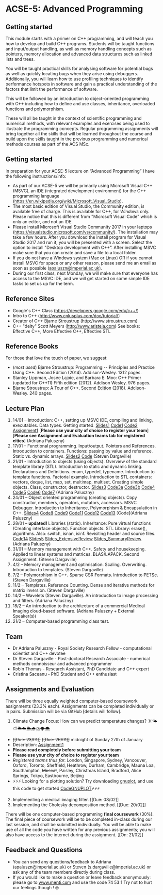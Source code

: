 # ACSE-5: Advanced Programming

## Getting started 
This module starts with a primer on C++ programming, and will teach you how to develop and build C++ programs. Students will be taught functions and input/output handling, as well as memory handling concepts such as pointers, memory allocation and advanced data structures such as linked lists and trees.

You will be taught practical skills for analysing software for potential bugs as well as quickly locating bugs when they arise using debuggers. Additionally, you will learn how to use profiling techniques to identify performance hotspots in software and gain a practical understanding of the factors that limit the performance of software.

This will be followed by an introduction to object-oriented programming with C++ including how to define and use classes, inheritance, overloaded functions and polymorphism.

These will all be taught in the context of scientific programming and numerical methods, with relevant examples and exercises being used to illustrate the programming concepts. Regular programming assignments will bring together all the skills that will be learned throughout the course and build upon the skills taught in the previous programming and numerical methods courses as part of the ACS MSc. 

## Getting started

In preparation for your ACSE-5 lecture on “Advanced Programming” I have the following instructions/info:
- As part of our ACSE-5 we will be primarily using Microsoft Visual C++ (MSVC), an IDE (integrated development environment) for the C++ programming language (https://en.wikipedia.org/wiki/Microsoft_Visual_Studio). 
- The most basic edition of Visual Studio, the Community edition, is available free of charge. This is available for C++, for *Windows* only. Please notice that this is different from "Microsoft Visual Code" which is only an editor, and not an IDE.
- Please install Microsoft Visual Studio Community 2017 in your laptops (https://visualstudio.microsoft.com/vs/community/). The installation may take a few hours. After you download the install program for Visual Studio 2017 and run it, you will be presented with a screen. Select the option to install "Desktop development with C++”. After installing MSVC make sure that you can create and save a file to a local folder.
- If you do not have a Windows system (Mac or Linux) OR if you cannot install MSVC for space or any other reason, please send me an email as soon as possible (apaluszn@imperial.ac.uk).
- During our first class, next Monday, we will make sure that everyone has access to the MSVC IDE, and we will get started on some simple IDE tasks to set us up for the term. 

## Reference Sites

- Google's C++ Class (https://developers.google.com/edu/c++/)
- Intro to C++ (http://www.cplusplus.com/doc/tutorial/)
- Creator of C++ Bjarne Stroustrup (http://www.stroustrup.com)
- C++ "deity" Scott Meyers (http://www.aristeia.com) See books: Effective C++, More Effective C++, Effective STL

## Reference Books

For those that love the touch of paper, we suggest:
- (*most used*) Bjarne Stroustrup: Programming -- Principles and Practice Using C++. Second Edition (2014). Addison-Wesley. 1312 pages. 
- Stanley Lippman, Josée Lajoie, and Barbara E. Moo: C++ Primer (updated for C++11) Fifth edition (2012). Addison Wesley. 976 pages.
- Bjarne Stroustrup: A Tour of C++. Second Edition (2018). Addison-Wesley. 240 pages. 

## Lecture Plan 

1. 14/01 – Introduction: C++, setting up MSVC IDE, compiling and linking, executables. Data types. Getting started. [Slides1](Lecture1.pdf) [Code1](1main_hello_world.cpp) [Code2](2main_prime.cpp) [Assignment1](ACSE5-Assignment1.pdf) [**Please use your city of choice to register your team**] [**Please see Assignment and Evaluation teams tab for registered cities**] (Adriana Paluszny)
2. 17/01 – Functional programming. Input/output. Pointers and References. Introduction to containers. Functions: passing by value and reference. Static vs. dynamic arrays. [Slides2](Lecture%202.pdf) [Code](Lecture%202_code.zip) (Steven Dargaville) 
3. 21/01 - Introduction to objects (using objects). Overview of the standard template library (STL). Introduction to static and dynamic linking. Declarations and Definitions. enum, typedef, typename. Introduction to template functions. Factorial example. Introduction to STL containers: vectors, deque, list, map, set, multimap, multiset. Creating simple objects. Class, constructor, destructor. [Slides3](Lecture3.pdf) [Code3a](3main_const.cpp) [Code3b](3log1.cpp) [Code4](4main_template.cpp) [Code5](5main_stl_class_start.cpp) [Code6](6main_stl_containers.cpp) [Code7](7factorial.cpp) (Adriana Paluszny)
4. 24/01 – Object oriented programming (creating objects). Copy constructor, members, operators, mutators, accessors. MSVC Debugger. Introduction to Inheritance, Polymorphism & Encapsulation in C++. [Slides4](Lecture4.pdf) [Code8](10debug.cpp) [Code9](10gnuplot.cpp) [Code11](11operators.cpp) [Code12](12class_copy_etal.cpp) [Code13](main_mandelbrot.cpp) [Code](Adriana Paluszny)  
5. 28/01 – **updated!** Libraries (static). Inheritance: Pure virtual functions (Creating interface objects). Function objects. STL Library: erase(), algorithms. Also: switch, isnan, isinf. Revisiting header and source files. [Code14](lecture5_code%202.zip) [Slides5](Lecture5.pdf) [Slides_ExtensiveReview](Lecture5-ExtensiveReview.pdf) [Slides_SummaryReview](Lecture5-SummaryReview.pdf) (Adriana Paluszny)
6. 31/01 – Memory management with C++. Safety and housekeeping. Applied to linear systems and matrices. BLAS/LAPACK. Second Assignment. (Steven Dargaville)
7. 4/2 – Memory management and optimisation. Scaling. Overwriting. Introduction to templates. (Steven Dargaville)
8. 7/2 – Polymorphism in C++. Sparse CSR Formats. Introduction to PETSc. (Steven Dargaville)
9. 11/2 – Templates. Reference Counting. Dense and iterative methods for matrix inversion. (Steven Dargaville)
10. 14/2 – Wavelets (Steven Dargaville). An introduction to image processing and filters. (Adriana Paluszny)
11. 18/2 – An introduction to the architecture of a commercial Medical Imaging cloud-based software. (Adriana Paluszny + External Speaker(s))
12. 21/2 – Computer-based programming class test.

## Team

- Dr Adriana Paluszny - Royal Society Research Fellow - computational scientist and C++ devotee 
- Dr Steven Dargaville - Post-doctoral Research Associate - numerical methods connoisseur and advanced programmer
- Robin Thomas - Research Assistant, PhD Candidate and C++ expert
- Cristina Saceanu - PhD Student and C++ enthusiast

## Assignments and Evaluation

There will be three equally weighted computer-based coursework assignments (23.3% each). Assignments can be completed individually or in pairs. Submission will be via GitHub [details will follow].
1. Climate Change Focus: How can we predict temperature changes? ☀️🌤⛅️🌥☁️🌦🌧⛈🌩🌨
- ~~[[Due: 23/01]]~~ ~~[[Due: 26/01]]~~ midnight of Sunday 27th of January 
- Description: [Assignment1](ACSE5-Assignment1.pdf) 
- **Please read completely before submitting your team**
- **Please use your city of choice to register your team** 
- *Registered teams thus far*: London, Singapore, Sydney, Vancouver, Oxford, Toronto, Sheffield, Heathrow, Durham, Cambridge, Mauna Loa, Southampton, ~~Muscat~~, Paisley, Christmas Island, Bradford, Alice Springs, Tokyo, Eastbourne, Beijing
- ⚡️⚡️⚡️ Looking for a plotting solution? Try downloading [gnuplot](http://www.gnuplot.info), and use this code to get started [CodeGNUPLOT](10gnuplot.cpp)⚡️⚡️⚡️
2. Implementing a medical imaging filter. [[Due: 08/02]]
3. Implementing the Cholesky decomposition method. [[Due: 20/02]]

There will be one computer-based programming **final coursework** (30%). The final piece of coursework will be to be completed in-class during our last session, and shall be submitted individually. You will be able to make use of all the code you have written for any previous assignments; you will also have access to the internet during the assignment. [[On: 21/02]] 

## Feedback and Questions
- You can send any questions/feedback to Adriana (apaluszn@imperial.ac.uk) or Steven (s.dargaville@imperial.ac.uk) or ask any of the team members directly during class.
- If you would like to make a question or leave feedback anonymously: please go to www.menti.com and use the code 74 53 1
Try not to hurt our feelings though ! 🤓
